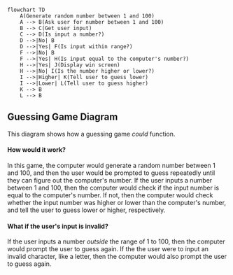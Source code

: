 ```mermaid

flowchart TD
    A(Generate random number between 1 and 100)
    A --> B(Ask user for number between 1 and 100)
    B --> C(Get user input)
    C --> D(Is input a number?)
    D -->|No| B
    D -->|Yes| F(Is input within range?)
    F -->|No| B
    F -->|Yes| H(Is input equal to the computer's number?)
    H -->|Yes| J(Display win screen)
    H -->|No| I(Is the number higher or lower?)
    I -->|Higher| K(Tell user to guess lower)
    I -->|Lower| L(Tell user to guess higher)
    K --> B
    L --> B

```

## Guessing Game Diagram  
This diagram shows how a guessing game *could* function.  
#### How would it work?  
In this game, the computer would generate a random number between 1 and 100, and then the user would be prompted to guess repeatedly until they can figure out the computer's number. If the user inputs a number between 1 and 100, then the computer would check if the input number is equal to the computer's number. If not, then the computer would check whether the input number was higher or lower than the computer's number, and tell the user to guess lower or higher, respectively.  
#### What if the user's input is invalid?  
If the user inputs a number *outside* the range of 1 to 100, then the computer would prompt the user to guess again. If the the user were to input an invalid character, like a letter, then the computer would also prompt the user to guess again.
